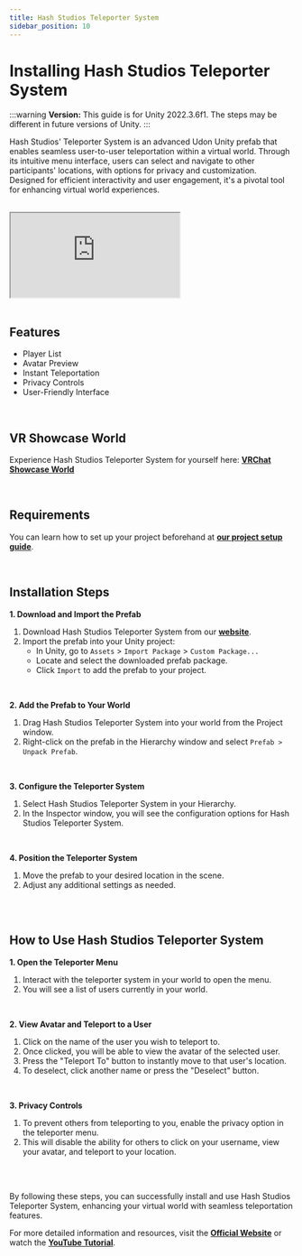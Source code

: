 ```yaml
---
title: Hash Studios Teleporter System
sidebar_position: 10
---
```


# Installing Hash Studios Teleporter System

:::warning
**Version:** This guide is for Unity 2022.3.6f1. The steps may be different in future versions of Unity.
:::

Hash Studios' Teleporter System is an advanced Udon Unity prefab that enables seamless user-to-user teleportation within a virtual world. Through its intuitive menu interface, users can select and navigate to other participants' locations, with options for privacy and customization. Designed for efficient interactivity and user engagement, it's a pivotal tool for enhancing virtual world experiences.

<br/>

<div class="responsive-video">
  <iframe src="https://www.youtube.com/embed/HqPiKzmrbs8" allow="accelerometer; autoplay; encrypted-media; gyroscope; picture-in-picture" allowfullscreen></iframe>
</div>

<br/>


## Features

- Player List
- Avatar Preview
- Instant Teleportation
- Privacy Controls
- User-Friendly Interface

<br/>

## VR Showcase World

Experience Hash Studios Teleporter System for yourself here: **[VRChat Showcase World](https://vrchat.com/home/world/wrld_f7703daa-0781-42af-b123-a1e5b204adc6)**

<br/>

## Requirements

You can learn how to set up your project beforehand at **[our project setup guide](/docs/general-concepts/settingupudon)**.

<br/>

## Installation Steps

**1. Download and Import the Prefab**

1. Download Hash Studios Teleporter System from our **[website](https://hashstudiosllc.com/hashstudiosteleportersystem)**.
2. Import the prefab into your Unity project:
   - In Unity, go to `Assets` > `Import Package` > `Custom Package...`
   - Locate and select the downloaded prefab package.
   - Click `Import` to add the prefab to your project.

<br/>

**2. Add the Prefab to Your World**

1. Drag Hash Studios Teleporter System into your world from the Project window.
2. Right-click on the prefab in the Hierarchy window and select `Prefab > Unpack Prefab`.

<br/>

**3. Configure the Teleporter System**

1. Select Hash Studios Teleporter System in your Hierarchy.
2. In the Inspector window, you will see the configuration options for Hash Studios Teleporter System.

<br/>

**4. Position the Teleporter System**

1. Move the prefab to your desired location in the scene.
2. Adjust any additional settings as needed.

<br/><br/>

## How to Use Hash Studios Teleporter System

**1. Open the Teleporter Menu**

1. Interact with the teleporter system in your world to open the menu.
2. You will see a list of users currently in your world.

<br/>

**2. View Avatar and Teleport to a User**

1. Click on the name of the user you wish to teleport to.
2. Once clicked, you will be able to view the avatar of the selected user.
3. Press the "Teleport To" button to instantly move to that user's location.
4. To deselect, click another name or press the "Deselect" button.

<br/>

**3. Privacy Controls**

1. To prevent others from teleporting to you, enable the privacy option in the teleporter menu.
2. This will disable the ability for others to click on your username, view your avatar, and teleport to your location.

<br/><br/>

By following these steps, you can successfully install and use Hash Studios Teleporter System, enhancing your virtual world with seamless teleportation features.

For more detailed information and resources, visit the **[Official Website](https://hashstudiosllc.com/hashstudiosteleportersystem)** or watch the **[YouTube Tutorial](https://www.youtube.com/watch?v=HqPiKzmrbs8)**.
